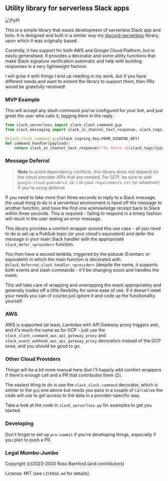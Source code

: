 ## Utility library for serverless Slack apps

![PyPI](https://img.shields.io/pypi/v/slack-serverless)

This is a simple library that eases development of serverless Slack
app and bots. It is designed and built in a similar way my 
[discord-serverless](https://github.com/roscopeco/discord-serverless) library, upon
which it was originally based.

Currently, it has support for both AWS and Google Cloud Platform, but is easily generalised.
It provides a decorator and some utility functions that make Slack signature verification 
automatic and help with building responses in a very lightweight fashion.

I will grow it with things I end up needing in my work, but if you have different
needs and want to extend the library to support them, then PRs would be gratefully
received!


### MVP Example

This will accept any slash command you've configured for your bot, and just greet 
the user who calls it, tagging them in the reply. 

```python
from slack_serverless import slack_slash_command_gcp
from slack_messaging import slack_in_channel_text_response, slack_tags

@slack_slash_command_gcp(slack_signing_key=YOUR_SIGNING_KEY)
def command_handler(payload):
    return slack_in_channel_text_response(f"Hi there <@{slack_tags([payload['user_id']])}>")
```

### Message Deferral

> **Note** to avoid dependency conflicts, this library does not depend on the
> cloud provider APIs that are needed. For GCP, be sure to add `google-cloud-pubsub>=2.18.1`
> to your `requirements.txt` (or whatever) if you're using deferral.

If you need to take more than three seconds to reply to a Slack message, the usual
thing to do in a serverless environment is hand off the message to another function,
and have the first one acknowledge receipt back to Slack within three seconds. This 
is required - failing to respond in a timely fashion will result in the user seeing
an error message.

This library provides a comfort wrapper around this use case - all you need to do is
set up a PubSub topic (or your cloud's equivalent) and defer the message in your main 
Slack handler with the approproate `slack_defer_<provider>` function.

You then have a second lambda, triggered by the pubsub (Eventarc or equivalent) in 
which the main function is decorated with `@slack_deferred_slash_handler_<provider>`
(despite the name, it supports both events and slash commands - it'll be 
changing soon) and handles the event.

This will take care of wrapping and unwrapping the event appropriately and generally
trades off a little flexibility for some ease of use. If it doesn't meet your needs
you can of course just ignore it and code up the functionality yourself.


### AWS

AWS is supported (at least, Lambdas with API Gateway proxy triggers are), and it's
much the same as for GCP - just use the `slack_slash_command_aws_api_gateway_proxy`
and `slack_event_webhook_aws_api_gateway_proxy` decorators instead of the GCP 
ones, and you should be good to go.


### Other Cloud Providers

Things will be a bit more manual here (but I'll happily add comfort wrappers if
there's enough call and a PR that contributes them 😉).

The easiest thing to do is use the `slack_slash_command` decorator, which 
is similar to the `gcp` one above but needs you pass in a couple of `Callable`s
the code will use to get access to the data in a provider-specific way.

Take a look at the code in `slack_serverless.py` for examples to get you started.

### Developing

Don't forget to set up `pre-commit` if you're developing things, especially if you
plan to push a PR.

### Legal Mumbo-Jumbo

Copyright (c)2023-2024 Ross Bamford (and contributors)

License: MIT (see `LICENSE.md` for details).

